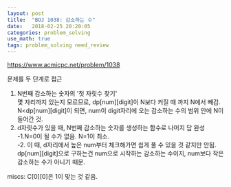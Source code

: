 ```yaml
---
layout: post
title:  "BOJ 1038: 감소하는 수"
date:   2018-02-25 20:20:05 
categories: problem_solving
use_math: true
tags: problem_solving need_review
---
```


<a target="_blank" href="https://www.acmicpc.net/problem/1038">https://www.acmicpc.net/problem/1038</a><br/>
  
문제를 두 단계로 접근   
  
1. N번째 감소하는 숫자의 '첫 자릿수 찾기'  
몇 자리까지 있는지 모르므로, dp[num][digit]이 N보다 커질 때 까지 N에서 빼감.  
N<dp[num][digit]이 되면, num이 digit자리에 오는 감소하는 수의 범위 안에 N이 들어간 것.
2. d자릿수가 있을 때, N번째 감소하는 숫자를 생성하는 함수로 나머지 답 완성  
-1.N=0이 될 수가 없음. N=1이 최소.  
-2. 이 때, d자리에서 높은 num부터 체크해가면 쉽게 풀 수 있을 것 같지만 안됨. dp[num][digit]으로 구하는건 num으로 시작하는 감소하는 수이지, num보다 작은 감소하는 수가 아니기 때문. 

miscs:
C[0][0]은 1이 맞는 것 같음. 